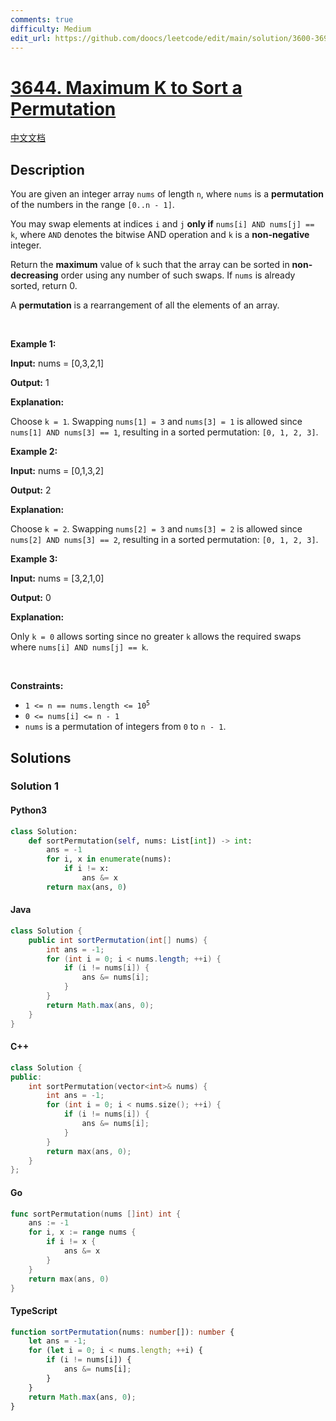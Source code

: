 ```yaml
---
comments: true
difficulty: Medium
edit_url: https://github.com/doocs/leetcode/edit/main/solution/3600-3699/3644.Maximum%20K%20to%20Sort%20a%20Permutation/README_EN.md
---
```


<!-- problem:start -->

# [3644. Maximum K to Sort a Permutation](https://leetcode.com/problems/maximum-k-to-sort-a-permutation)

[中文文档](/solution/3600-3699/3644.Maximum%20K%20to%20Sort%20a%20Permutation/README.md)

## Description

<!-- description:start -->

<p>You are given an integer array <code>nums</code> of length <code>n</code>, where <code>nums</code> is a <strong>permutation</strong> of the numbers in the range <code>[0..n - 1]</code>.</p>

<p>You may swap elements at indices <code>i</code> and <code>j</code> <strong>only if</strong> <code>nums[i] AND nums[j] == k</code>, where <code>AND</code> denotes the bitwise AND operation and <code>k</code> is a <strong>non-negative</strong> integer.</p>

<p>Return the <strong>maximum</strong> value of <code>k</code> such that the array can be sorted in <strong>non-decreasing</strong> order using any number of such swaps. If <code>nums</code> is already sorted, return 0.</p>

<p>A <strong>permutation</strong> is a rearrangement of all the elements of an array.</p>

<p>&nbsp;</p>
<p><strong class="example">Example 1:</strong></p>

<div class="example-block">
<p><strong>Input:</strong> <span class="example-io">nums = [0,3,2,1]</span></p>

<p><strong>Output:</strong> <span class="example-io">1</span></p>

<p><strong>Explanation:</strong></p>

<p>Choose <code>k = 1</code>. Swapping <code>nums[1] = 3</code> and <code>nums[3] = 1</code> is allowed since <code>nums[1] AND nums[3] == 1</code>, resulting in a sorted permutation: <code>[0, 1, 2, 3]</code>.</p>
</div>

<p><strong class="example">Example 2:</strong></p>

<div class="example-block">
<p><strong>Input:</strong> <span class="example-io">nums = [0,1,3,2]</span></p>

<p><strong>Output:</strong> <span class="example-io">2</span></p>

<p><strong>Explanation:</strong></p>

<p>Choose <code>k = 2</code>. Swapping <code>nums[2] = 3</code> and <code>nums[3] = 2</code> is allowed since <code>nums[2] AND nums[3] == 2</code>, resulting in a sorted permutation: <code>[0, 1, 2, 3]</code>.</p>
</div>

<p><strong class="example">Example 3:</strong></p>

<div class="example-block">
<p><strong>Input:</strong> <span class="example-io">nums = [3,2,1,0]</span></p>

<p><strong>Output:</strong> <span class="example-io">0</span></p>

<p><strong>Explanation:</strong></p>

<p>Only <code>k = 0</code> allows sorting since no greater <code>k</code> allows the required swaps where <code>nums[i] AND nums[j] == k</code>.</p>
</div>

<p>&nbsp;</p>
<p><strong>Constraints:</strong></p>

<ul>
	<li><code>1 &lt;= n == nums.length &lt;= 10<sup>5</sup></code></li>
	<li><code>0 &lt;= nums[i] &lt;= n - 1</code></li>
	<li><code>nums</code> is a permutation of integers from <code>0</code> to <code>n - 1</code>.</li>
</ul>

<!-- description:end -->

## Solutions

<!-- solution:start -->

### Solution 1

<!-- tabs:start -->

#### Python3

```python
class Solution:
    def sortPermutation(self, nums: List[int]) -> int:
        ans = -1
        for i, x in enumerate(nums):
            if i != x:
                ans &= x
        return max(ans, 0)
```

#### Java

```java
class Solution {
    public int sortPermutation(int[] nums) {
        int ans = -1;
        for (int i = 0; i < nums.length; ++i) {
            if (i != nums[i]) {
                ans &= nums[i];
            }
        }
        return Math.max(ans, 0);
    }
}
```

#### C++

```cpp
class Solution {
public:
    int sortPermutation(vector<int>& nums) {
        int ans = -1;
        for (int i = 0; i < nums.size(); ++i) {
            if (i != nums[i]) {
                ans &= nums[i];
            }
        }
        return max(ans, 0);
    }
};
```

#### Go

```go
func sortPermutation(nums []int) int {
	ans := -1
	for i, x := range nums {
		if i != x {
			ans &= x
		}
	}
	return max(ans, 0)
}
```

#### TypeScript

```ts
function sortPermutation(nums: number[]): number {
    let ans = -1;
    for (let i = 0; i < nums.length; ++i) {
        if (i != nums[i]) {
            ans &= nums[i];
        }
    }
    return Math.max(ans, 0);
}
```

<!-- tabs:end -->

<!-- solution:end -->

<!-- problem:end -->
